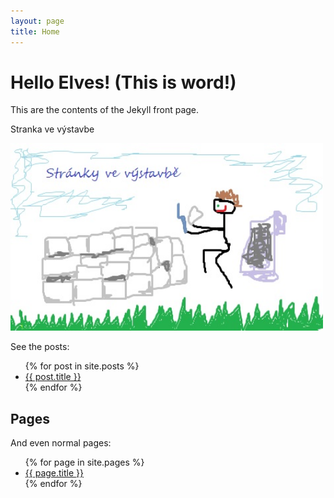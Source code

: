 ```yaml
---
layout: page
title: Home
---
```


# Hello Elves! (This is word!)

This are the contents of the Jekyll front page.


Stranka ve výstavbe

<p>
                <img src="stranky_ve _vystavbe.jpg" alt="stranky_ve _vystavbe" width="500" height="300">
          </p>


See the posts:

<ul>
  {% for post in site.posts %}
    <li>
      <a href="{{ site.baseurl }}{{ post.url }}">{{ post.title }}</a>
    </li>
  {% endfor %}
</ul>

## Pages

And even normal pages:

<ul>
  {% for page in site.pages %}
    <li>
      <a href="{{ site.baseurl }}{{ page.url }}">{{ page.title }}</a>
    </li>
  {% endfor %}
</ul>
